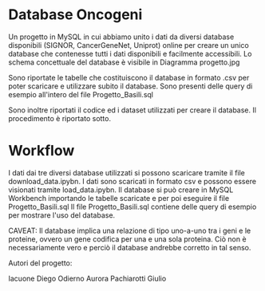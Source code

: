 # Database Oncogeni
Un progetto in MySQL in cui abbiamo unito i dati da diversi database disponibili (SIGNOR, CancerGeneNet, Uniprot) online per creare un unico database che contenesse tutti i dati disponibili e facilmente accessibili.
Lo schema concettuale del database è visibile in Diagramma progetto.jpg

Sono riportate le tabelle che costituiscono il database in formato .csv per poter scaricare e utilizzare subito il database. Sono presenti delle query di esempio all'intero del file Progetto_Basili.sql

Sono inoltre riportati il codice ed i dataset utilizzati per creare il database. Il procedimento è riportato sotto.

# Workflow
I dati dai tre diversi database utilizzati si possono scaricare tramite il file download_data.ipybn. I dati sono scaricati in formato csv e possono essere visionati tramite load_data.ipybn. 
Il database si può creare in MySQL Workbench importando le tabelle scaricate e per poi eseguire il file Progetto_Basili.sql
Il file Progetto_Basili.sql contiene delle query di esempio per mostrare l'uso del database. 


CAVEAT:
  Il database implica una relazione di tipo uno-a-uno tra i geni e le proteine, ovvero un gene codifica per una e una sola proteina. Ciò non è necessariamente vero e perciò il database andrebbe corretto in tal senso.


Autori del progetto:

  Iacuone Diego
  Odierno Aurora
  Pachiarotti Giulio
